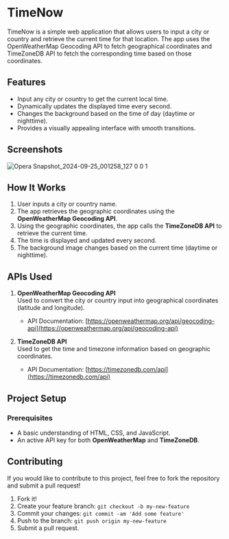 # TimeNow

TimeNow is a simple web application that allows users to input a city or country and retrieve the current time for that location. The app uses the OpenWeatherMap Geocoding API to fetch geographical coordinates and TimeZoneDB API to fetch the corresponding time based on those coordinates.

## Features

- Input any city or country to get the current local time.
- Dynamically updates the displayed time every second.
- Changes the background based on the time of day (daytime or nighttime).
- Provides a visually appealing interface with smooth transitions.

## Screenshots
![Opera Snapshot_2024-09-25_001258_127 0 0 1](https://github.com/user-attachments/assets/127a4322-6d24-4059-9f23-01bc30ae6299)

## How It Works

1. User inputs a city or country name.
2. The app retrieves the geographic coordinates using the **OpenWeatherMap Geocoding API**.
3. Using the geographic coordinates, the app calls the **TimeZoneDB API** to retrieve the current time.
4. The time is displayed and updated every second.
5. The background image changes based on the current time (daytime or nighttime).

## APIs Used

1. **OpenWeatherMap Geocoding API**  
   Used to convert the city or country input into geographical coordinates (latitude and longitude).
   
   - API Documentation: [https://openweathermap.org/api/geocoding-api](https://openweathermap.org/api/geocoding-api)
   
2. **TimeZoneDB API**  
   Used to get the time and timezone information based on geographic coordinates.
   
   - API Documentation: [https://timezonedb.com/api](https://timezonedb.com/api)

## Project Setup

### Prerequisites

- A basic understanding of HTML, CSS, and JavaScript.
- An active API key for both **OpenWeatherMap** and **TimeZoneDB**.

## Contributing
If you would like to contribute to this project, feel free to fork the repository and submit a pull request!

1. Fork it!
2. Create your feature branch: ```git checkout -b my-new-feature```
3. Commit your changes: ```git commit -am 'Add some feature'```
4. Push to the branch: ```git push origin my-new-feature```
5. Submit a pull request.
